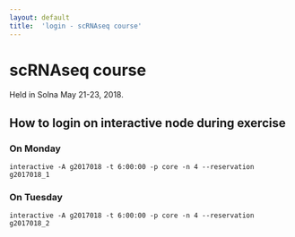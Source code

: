 ```yaml
---
layout: default
title:  'login - scRNAseq course'
---
```



# scRNAseq course

Held in Solna May 21-23, 2018.

##  How to login on interactive node during exercise

###  On Monday

    interactive -A g2017018 -t 6:00:00 -p core -n 4 --reservation g2017018_1

###  On Tuesday

    interactive -A g2017018 -t 6:00:00 -p core -n 4 --reservation g2017018_2

